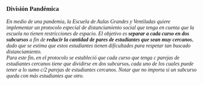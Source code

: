 <font face="LaTeX">

### División Pandémica

*En medio de una pandemia, la Escuela de Aulas Grandes y Ventiladas quiere implementar un protocolo especial de distanciamiento social que tenga en cuenta que la escuela no tienen restricciones de espacio. El objetivo es **separar a cada curso en dos subcursos** a fin de **reducir la cantidad de pares de estudiantes que sean muy cercanos**, dado que se estima que estos estudiantes tienen dificultades para respetar tan buscado distanciamiento.\
Para este fin, en el protocolo se estableció que cada curso que tenga $c$ parejas de estudiantes cercanos tiene que dividirse en dos subcursos, cada uno de los cuales puede tener a lo sumo c/2 parejas de estudiantes cercanos. Notar que no importa si un subcurso queda con más estudiantes que otro.*

</font>